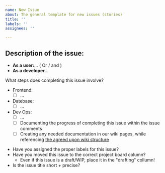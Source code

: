 ```yaml
---
name: New Issue
about: The general template for new issues (stories)
title: ''
labels: ''
assignees: ''

---
```


## Description of the issue:

* **As a user:**...
( Or / and )
* **As a developer**...

What steps does completing this issue involve?
* Frontend: 
  * [ ] ...
* Datebase: 
  * [ ] ...
* Dev Ops:
  * [ ] ...
  * [ ] Documenting the progress of completing this issue within the issue comments
  * [ ] Creating any needed documentation in our wiki pages, while referencing [the agreed upon wiki structure](https://github.com/bmitchinson/CS5800-Team9/wiki/Wiki-Template)

- Have you assigned the proper labels for this issue?
- Have you moved this issue to the correct project board column?
  - Even if this issue is a draft/WIP, place it in the "drafting" collumn!
- Is the issue title short + precise?

